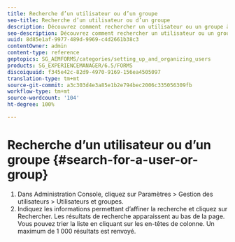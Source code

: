 ```yaml
---
title: Recherche d’un utilisateur ou d’un groupe
seo-title: Recherche d’un utilisateur ou d’un groupe
description: Découvrez comment rechercher un utilisateur ou un groupe à l’aide des paramètres User Management dans la console d’administration.
seo-description: Découvrez comment rechercher un utilisateur ou un groupe à l’aide des paramètres User Management dans la console d’administration.
uuid: 8d85e1af-9977-489d-9969-c4d2661b38c3
contentOwner: admin
content-type: reference
geptopics: SG_AEMFORMS/categories/setting_up_and_organizing_users
products: SG_EXPERIENCEMANAGER/6.5/FORMS
discoiquuid: f345e42c-82d9-4970-9169-156ea4505097
translation-type: tm+mt
source-git-commit: a3c303d4e3a85e1b2e794bec2006c335056309fb
workflow-type: tm+mt
source-wordcount: '104'
ht-degree: 100%

---
```



# Recherche d’un utilisateur ou d’un groupe {#search-for-a-user-or-group}

1. Dans Administration Console, cliquez sur Paramètres > Gestion des utilisateurs > Utilisateurs et groupes.
1. Indiquez les informations permettant d’affiner la recherche et cliquez sur Rechercher. Les résultats de recherche apparaissent au bas de la page. Vous pouvez trier la liste en cliquant sur les en-têtes de colonne. Un maximum de 1 000 résultats est renvoyé.

